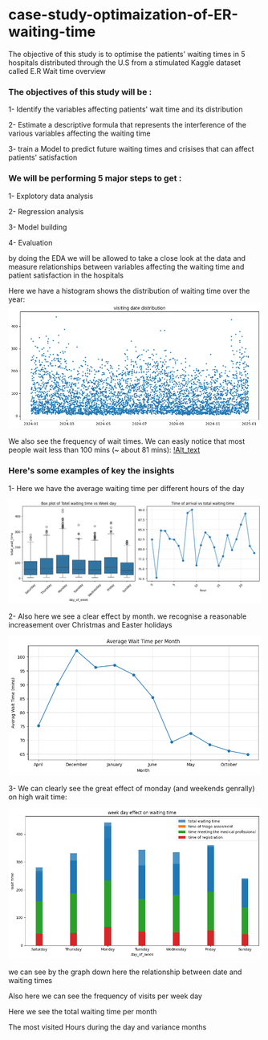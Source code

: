 # case-study-optimaization-of-ER-waiting-time

The objective of this study is to optimise the patients' waiting times in 5 hospitals distributed through the U.S from a stimulated Kaggle dataset called E.R Wait time overview 

### The objectives of this study will be :

1- Identify the variables affecting patients' wait time and its distribution 

2- Estimate a descriptive formula that represents the interference of the various variables affecting the waiting time

3- train a Model to predict future waiting times and crisises that can affect patients' satisfaction 




### We will be performing 5 major steps to get :

1- Explotory data analysis 

2- Regression analysis 

3- Model building 

4- Evaluation






by doing the EDA we will be allowed to take a close look at the data and measure relationships between variables affecting the waiting time and patient satisfaction in the hospitals 


Here we have a histogram shows the distribution of waiting time over the year:
![Alt_text](Folder/wait_date_dist.png)





We also see the frequency of wait times. We can easly notice that most people wait less than 100 mins (~ about 81 mins):
[!Alt_text](Folder/wait_dist.png)


### Here's some examples of key the insights 

1- Here we have the average waiting time per different hours of the day


![Alt text](Folder/hour.png)


2- Also here we see a clear effect by month. we recognise a reasonable increasement over Christmas and Easter holidays 

![Alt_text](Folder/month.png)

3- We can clearly see the great effect of monday (and weekends genrally) on high wait time:

![Alt_text](Folder/wait_week_effect.png)

we can see by the graph down here the relationship between date and waiting times 





Also here we can see the frequency of visits per week day







Here we see the total waiting time per month 









The most visited Hours during the day and variance months 

